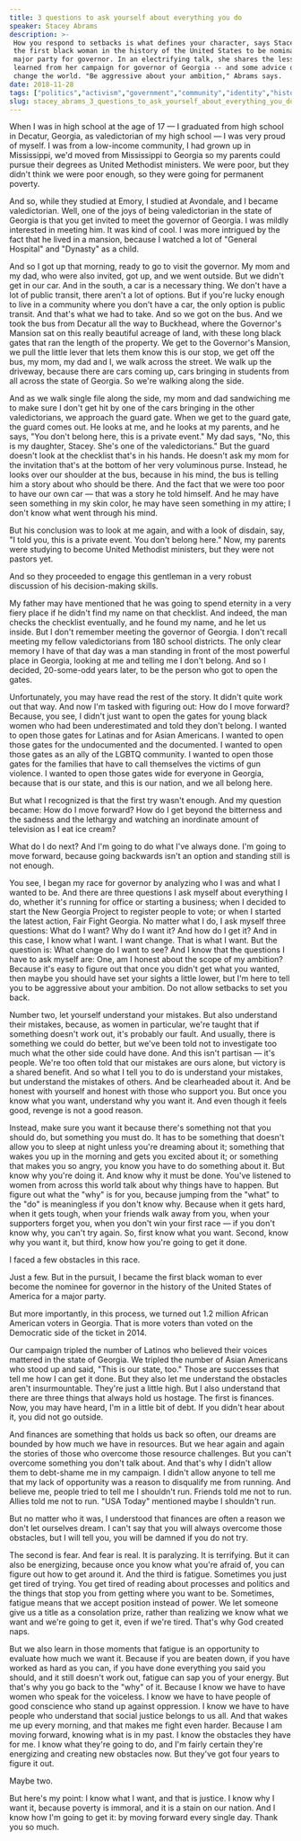 ```yaml
---
title: 3 questions to ask yourself about everything you do
speaker: Stacey Abrams
description: >-
 How you respond to setbacks is what defines your character, says Stacey Abrams,
 the first black woman in the history of the United States to be nominated by a
 major party for governor. In an electrifying talk, she shares the lessons she
 learned from her campaign for governor of Georgia -- and some advice on how to
 change the world. "Be aggressive about your ambition," Abrams says.
date: 2018-11-28
tags: ["politics","activism","government","community","identity","history","social-change","society","inequality","poverty","united-states","leadership"]
slug: stacey_abrams_3_questions_to_ask_yourself_about_everything_you_do
---
```


When I was in high school at the age of 17 — I graduated from high school in Decatur,
Georgia, as valedictorian of my high school — I was very proud of myself. I was from a
low-income community, I had grown up in Mississippi, we'd moved from Mississippi to
Georgia so my parents could pursue their degrees as United Methodist ministers. We were
poor, but they didn't think we were poor enough, so they were going for permanent
poverty.

And so, while they studied at Emory, I studied at Avondale, and I became valedictorian.
Well, one of the joys of being valedictorian in the state of Georgia is that you get
invited to meet the governor of Georgia. I was mildly interested in meeting him. It was
kind of cool. I was more intrigued by the fact that he lived in a mansion, because I
watched a lot of "General Hospital" and "Dynasty" as a child.

And so I got up that morning, ready to go to visit the governor. My mom and my dad, who
were also invited, got up, and we went outside. But we didn't get in our car. And in the
south, a car is a necessary thing. We don't have a lot of public transit, there aren't a
lot of options. But if you're lucky enough to live in a community where you don't have a
car, the only option is public transit. And that's what we had to take. And so we got on
the bus. And we took the bus from Decatur all the way to Buckhead, where the Governor's
Mansion sat on this really beautiful acreage of land, with these long black gates that ran
the length of the property. We get to the Governor's Mansion, we pull the little lever that
lets them know this is our stop, we get off the bus, my mom, my dad and I, we walk across
the street. We walk up the driveway, because there are cars coming up, cars bringing in
students from all across the state of Georgia. So we're walking along the
side.

And as we walk single file along the side, my mom and dad sandwiching me to make sure I
don't get hit by one of the cars bringing in the other valedictorians, we approach the
guard gate. When we get to the guard gate, the guard comes out. He looks at me, and he
looks at my parents, and he says, "You don't belong here, this is a private event." My dad
says, "No, this is my daughter, Stacey. She's one of the valedictorians." But the guard
doesn't look at the checklist that's in his hands. He doesn't ask my mom for the
invitation that's at the bottom of her very voluminous purse. Instead, he looks over our
shoulder at the bus, because in his mind, the bus is telling him a story about who should
be there. And the fact that we were too poor to have our own car — that was a story he
told himself. And he may have seen something in my skin color, he may have seen something
in my attire; I don't know what went through his mind.

But his conclusion was to look at me again, and with a look of disdain, say, "I told you,
this is a private event. You don't belong here." Now, my parents were studying to become
United Methodist ministers, but they were not pastors yet.

And so they proceeded to engage this gentleman in a very robust discussion of his
decision-making skills.

My father may have mentioned that he was going to spend eternity in a very fiery place if
he didn't find my name on that checklist. And indeed, the man checks the checklist
eventually, and he found my name, and he let us inside. But I don't remember meeting the
governor of Georgia. I don't recall meeting my fellow valedictorians from 180 school
districts. The only clear memory I have of that day was a man standing in front of the
most powerful place in Georgia, looking at me and telling me I don't belong. And so I
decided, 20-some-odd years later, to be the person who got to open the
gates.

Unfortunately, you may have read the rest of the story. It didn't quite work out that way.
And now I'm tasked with figuring out: How do I move forward? Because, you see, I didn't
just want to open the gates for young black women who had been underestimated and told
they don't belong. I wanted to open those gates for Latinas and for Asian Americans. I
wanted to open those gates for the undocumented and the documented. I wanted to open those
gates as an ally of the LGBTQ community. I wanted to open those gates for the families
that have to call themselves the victims of gun violence. I wanted to open those gates
wide for everyone in Georgia, because that is our state, and this is our nation, and we
all belong here.

But what I recognized is that the first try wasn't enough. And my question became: How do
I move forward? How do I get beyond the bitterness and the sadness and the lethargy and
watching an inordinate amount of television as I eat ice cream?

What do I do next? And I'm going to do what I've always done. I'm going to move forward,
because going backwards isn't an option and standing still is not enough.

You see, I began my race for governor by analyzing who I was and what I wanted to be. And
there are three questions I ask myself about everything I do, whether it's running for
office or starting a business; when I decided to start the New Georgia Project to register
people to vote; or when I started the latest action, Fair Fight Georgia. No matter what I
do, I ask myself three questions: What do I want? Why do I want it? And how do I get it?
And in this case, I know what I want. I want change. That is what I want. But the question
is: What change do I want to see? And I know that the questions I have to ask myself are:
One, am I honest about the scope of my ambition? Because it's easy to figure out that once
you didn't get what you wanted, then maybe you should have set your sights a little lower,
but I'm here to tell you to be aggressive about your ambition. Do not allow setbacks to
set you back.

Number two, let yourself understand your mistakes. But also understand their mistakes,
because, as women in particular, we're taught that if something doesn't work out, it's
probably our fault. And usually, there is something we could do better, but we've been
told not to investigate too much what the other side could have done. And this isn't
partisan — it's people. We're too often told that our mistakes are ours alone, but victory
is a shared benefit. And so what I tell you to do is understand your mistakes, but
understand the mistakes of others. And be clearheaded about it. And be honest with
yourself and honest with those who support you. But once you know what you want, understand
why you want it. And even though it feels good, revenge is not a good reason.

Instead, make sure you want it because there's something not that you should do, but
something you must do. It has to be something that doesn't allow you to sleep at night
unless you're dreaming about it; something that wakes you up in the morning and gets you
excited about it; or something that makes you so angry, you know you have to do something
about it. But know why you're doing it. And know why it must be done. You've listened to
women from across this world talk about why things have to happen. But figure out what the
"why" is for you, because jumping from the "what" to the "do" is meaningless if you don't
know why. Because when it gets hard, when it gets tough, when your friends walk away from
you, when your supporters forget you, when you don't win your first race — if you don't
know why, you can't try again. So, first know what you want. Second, know why you want it,
but third, know how you're going to get it done.

I faced a few obstacles in this race.

Just a few. But in the pursuit, I became the first black woman to ever become the nominee
for governor in the history of the United States of America for a major
party.

But more importantly, in this process, we turned out 1.2 million African American voters
in Georgia. That is more voters than voted on the Democratic side of the ticket in
2014.

Our campaign tripled the number of Latinos who believed their voices mattered in the state
of Georgia. We tripled the number of Asian Americans who stood up and said, "This is our
state, too." Those are successes that tell me how I can get it done. But they also let me
understand the obstacles aren't insurmountable. They're just a little high. But I also
understand that there are three things that always hold us hostage. The first is finances.
Now, you may have heard, I'm in a little bit of debt. If you didn't hear about it, you did
not go outside.

And finances are something that holds us back so often, our dreams are bounded by how much
we have in resources. But we hear again and again the stories of those who overcome those
resource challenges. But you can't overcome something you don't talk about. And that's why
I didn't allow them to debt-shame me in my campaign. I didn't allow anyone to tell me that
my lack of opportunity was a reason to disqualify me from running. And believe me, people
tried to tell me I shouldn't run. Friends told me not to run. Allies told me not to run.
"USA Today" mentioned maybe I shouldn't run.

But no matter who it was, I understood that finances are often a reason we don't let
ourselves dream. I can't say that you will always overcome those obstacles, but I will
tell you, you will be damned if you do not try.

The second is fear. And fear is real. It is paralyzing. It is terrifying. But it can also
be energizing, because once you know what you're afraid of, you can figure out how to get
around it. And the third is fatigue. Sometimes you just get tired of trying. You get tired
of reading about processes and politics and the things that stop you from getting where
you want to be. Sometimes, fatigue means that we accept position instead of power. We let
someone give us a title as a consolation prize, rather than realizing we know what we want
and we're going to get it, even if we're tired. That's why God created
naps.

But we also learn in those moments that fatigue is an opportunity to evaluate how much we
want it. Because if you are beaten down, if you have worked as hard as you can, if you
have done everything you said you should, and it still doesn't work out, fatigue can sap
you of your energy. But that's why you go back to the "why" of it. Because I know we have
to have women who speak for the voiceless. I know we have to have people of good
conscience who stand up against oppression. I know we have to have people who understand
that social justice belongs to us all. And that wakes me up every morning, and that makes
me fight even harder. Because I am moving forward, knowing what is in my past. I know the
obstacles they have for me. I know what they're going to do, and I'm fairly certain
they're energizing and creating new obstacles now. But they've got four years to figure it
out.

Maybe two.

But here's my point: I know what I want, and that is justice. I know why I want it,
because poverty is immoral, and it is a stain on our nation. And I know how I'm going to
get it: by moving forward every single day. Thank you so much.

<!--
ad_duration=3.33
comment_count=71
event="TEDWomen 2018"
external_start_time=0
has_talk_citation=1
intro_duration=11.82
is_subtitle_required="False"
is_talk_featured="True"
language="en"
language_swap="False"
native_language="en"
number_of_related_talks=6
number_of_speakers=1
number_of_subtitled_videos=22
number_of_tags=12
number_of_talk_download_languages=23
number_of_talk_more_resources=0
number_of_talk_recommendations=0
number_of_talks_take_actions=2
post_ad_duration=0.83
published_timestamp="2018-12-04 16:05:41"
recording_date="2018-11-28"
speaker_description="Politician"
speaker_is_published=1
speaker_name="Stacey Abrams"
talk_more_resources=[]
talk_name="3 questions to ask yourself about everything you do"
talks_tags=["politics","activism","government","community","identity","history","social-change","society","inequality","poverty","united-states","leadership"]
url_audio="https://download.ted.com/talks/StaceyAbrams_2018W.mp3?apikey=acme-roadrunner"
url_photo_speaker="https://pe.tedcdn.com/images/ted/fbe7f28b3b8f844131344d8c2f06316611a0aa4a_254x191.jpg"
url_photo_talk="https://s3.amazonaws.com/talkstar-photos/uploads/b84eb869-808a-4fbc-a68d-e3b0f350eceb/StaceyAbrams_2018W-embed.jpg"
url_webpage="https://www.ted.com/talks/stacey_abrams_3_questions_to_ask_yourself_about_everything_you_do"
video_type_name="TED Stage Talk"
-->